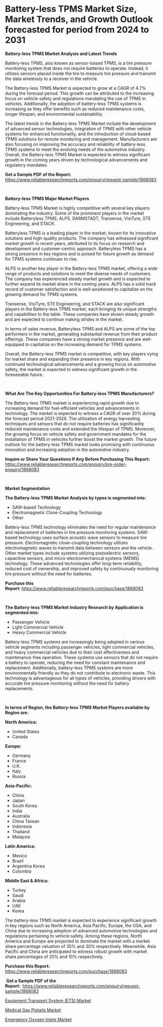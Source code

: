 <p><h1>Battery-less TPMS Market Size, Market Trends, and Growth Outlook forecasted for period from 2024 to 2031</h1></p><p><strong>Battery-less TPMS Market Analysis and Latest Trends</strong></p>
<p><p>Battery-less TPMS, also known as sensor-based TPMS, is a tire pressure monitoring system that does not require batteries to operate. Instead, it utilizes sensors placed inside the tire to measure tire pressure and transmit the data wirelessly to a receiver in the vehicle.</p><p>The Battery-less TPMS Market is expected to grow at a CAGR of 4.7% during the forecast period. This growth can be attributed to the increasing focus on vehicle safety and regulations mandating the use of TPMS in vehicles. Additionally, the adoption of battery-less TPMS systems is increasing as they offer benefits such as reduced maintenance costs, longer lifespan, and environmental sustainability.</p><p>The latest trends in the Battery-less TPMS Market include the development of advanced sensor technologies, integration of TPMS with other vehicle systems for enhanced functionality, and the introduction of cloud-based TPMS solutions for remote monitoring and management. Manufacturers are also focusing on improving the accuracy and reliability of battery-less TPMS systems to meet the evolving needs of the automotive industry. Overall, the Battery-less TPMS Market is expected to witness significant growth in the coming years driven by technological advancements and regulatory mandates.</p></p>
<p><strong>Get a Sample PDF of the Report:&nbsp;</strong> <a href="https://www.reliableresearchreports.com/enquiry/request-sample/1868083">https://www.reliableresearchreports.com/enquiry/request-sample/1868083</a></p>
<p>&nbsp;</p>
<p><strong>Battery-less TPMS Major Market Players</strong></p>
<p><p>Battery-less TPMS Market is highly competitive with several key players dominating the industry. Some of the prominent players in the market include Batteryless TPMS, ALPS, DARMSTADT, Transense, VisiTyre, STE Engineering, and STACK.</p><p>Batteryless TPMS is a leading player in the market, known for its innovative solutions and high-quality products. The company has witnessed significant market growth in recent years, attributed to its focus on research and development and customer-centric approach. Batteryless TPMS has a strong presence in key regions and is poised for future growth as demand for TPMS systems continues to rise.</p><p>ALPS is another key player in the Battery-less TPMS market, offering a wide range of products and solutions to meet the diverse needs of customers. The company has experienced steady market growth and is expected to further expand its market share in the coming years. ALPS has a solid track record of customer satisfaction and is well-positioned to capitalize on the growing demand for TPMS systems.</p><p>Transense, VisiTyre, STE Engineering, and STACK are also significant players in the Battery-less TPMS market, each bringing its unique strengths and capabilities to the table. These companies have shown steady growth and are expected to continue making strides in the market.</p><p>In terms of sales revenue, Batteryless TPMS and ALPS are some of the top performers in the market, generating substantial revenue from their product offerings. These companies have a strong market presence and are well-equipped to capitalize on the increasing demand for TPMS systems.</p><p>Overall, the Battery-less TPMS market is competitive, with key players vying for market share and expanding their presence in key regions. With continued technological advancements and a growing focus on automotive safety, the market is expected to witness significant growth in the foreseeable future.</p></p>
<p>&nbsp;</p>
<p><strong>What Are The Key Opportunities For Battery-less TPMS Manufacturers?</strong></p>
<p><p>The Battery-less TPMS market is experiencing rapid growth due to increasing demand for fuel-efficient vehicles and advancements in technology. The market is expected to witness a CAGR of over 20% during the forecast period 2021-2026. The utilization of energy harvesting techniques and sensors that do not require batteries has significantly reduced maintenance costs and extended the lifespan of TPMS. Moreover, the growing focus on vehicle safety and government mandates for the installation of TPMS in vehicles further boost the market growth. The future outlook for the battery-less TPMS market looks promising with continuous innovation and increasing adoption in the automotive industry.</p></p>
<p><strong>Inquire or Share Your Questions If Any Before Purchasing This Report:</strong> <a href="https://www.reliableresearchreports.com/enquiry/pre-order-enquiry/1868083">https://www.reliableresearchreports.com/enquiry/pre-order-enquiry/1868083</a></p>
<p>&nbsp;</p>
<p><strong>Market Segmentation</strong></p>
<p><strong>The Battery-less TPMS Market Analysis by types is segmented into:</strong></p>
<p><ul><li>SAW-based Technology</li><li>Electromagnetic Close-Coupling Technology</li><li>Other</li></ul></p>
<p><p>Battery-less TPMS technology eliminates the need for regular maintenance and replacement of batteries in tire pressure monitoring systems. SAW-based technology uses surface acoustic wave sensors to measure tire pressure. Electromagnetic close-coupling technology utilizes electromagnetic waves to transmit data between sensors and the vehicle. Other market types include systems utilizing piezoelectric sensors, capacitive sensors, and micro-electromechanical systems (MEMS) technology. These advanced technologies offer long-term reliability, reduced cost of ownership, and improved safety by continuously monitoring tire pressure without the need for batteries.</p></p>
<p><strong>Purchase this Report:&nbsp;</strong><a href="https://www.reliableresearchreports.com/purchase/1868083">https://www.reliableresearchreports.com/purchase/1868083</a></p>
<p>&nbsp;</p>
<p><strong>The Battery-less TPMS Market Industry Research by Application is segmented into:</strong></p>
<p><ul><li>Passenger Vehicle</li><li>Light Commercial Vehicle</li><li>Heavy Commercial Vehicle</li></ul></p>
<p><p>Battery-less TPMS systems are increasingly being adopted in various vehicle segments including passenger vehicles, light commercial vehicles, and heavy commercial vehicles due to their cost effectiveness and maintenance-free operation. These systems use sensors that do not require a battery to operate, reducing the need for constant maintenance and replacement. Additionally, battery-less TPMS systems are more environmentally friendly as they do not contribute to electronic waste. This technology is advantageous for all types of vehicles, providing drivers with accurate tire pressure monitoring without the need for battery replacements.</p></p>
<p>&nbsp;</p>
<p><strong>In terms of Region, the Battery-less TPMS Market Players available by Region are:</strong></p>
<p>
    <p> <strong> North America: </strong>
        <ul>
            <li>United States</li>
            <li>Canada</li>
        </ul>
        </p> 
    <p> <strong> Europe: </strong>
        <ul>
            <li>Germany</li>
            <li>France</li>
            <li>U.K.</li>
            <li>Italy</li>
            <li>Russia</li>
        </ul>
        </p> 
    <p> <strong> Asia-Pacific: </strong>
        <ul>
            <li>China</li>
            <li>Japan</li>
            <li>South Korea</li>
            <li>India</li>
            <li>Australia</li>
            <li>China Taiwan</li>
            <li>Indonesia</li>
            <li>Thailand</li>
            <li>Malaysia</li>
        </ul>
        </p> 
    <p> <strong> Latin America: </strong>
        <ul>
            <li>Mexico</li>
            <li>Brazil</li>
            <li>Argentina Korea</li>
            <li>Colombia</li>
        </ul>
        </p> 
    <p> <strong> Middle East & Africa: </strong>
        <ul>
            <li>Turkey</li>
            <li>Saudi</li>
            <li>Arabia</li>
            <li>UAE</li>
            <li>Korea</li>
        </ul>
    </p>
    </p>
<p><p>The battery-less TPMS market is expected to experience significant growth in key regions such as North America, Asia Pacific, Europe, the USA, and China due to increasing adoption of advanced automotive technologies and regulations pertaining to vehicle safety. Among these regions, North America and Europe are projected to dominate the market with a market share percentage valuation of 35% and 30% respectively. Meanwhile, Asia Pacific and China are anticipated to witness robust growth with market share percentages of 25% and 10% respectively.</p></p>
<p><strong>Purchase this Report: </strong><a href="https://www.reliableresearchreports.com/purchase/1868083">https://www.reliableresearchreports.com/purchase/1868083</a></p>
<p>&nbsp;<strong>Get a Sample PDF of the Report:&nbsp;&nbsp;</strong><a href="https://www.reliableresearchreports.com/enquiry/request-sample/1868083">https://www.reliableresearchreports.com/enquiry/request-sample/1868083</a></p>
<p><strong></strong></p>
<p><p><a href="https://view.publitas.com/reportprime-1/equipment-transport-system-ets-market-centers-on-aspects-such-as-market-growth-market-share-market-opportunity-and-projected-forecasts-spanning-from-2023-to-2030/">Equipment Transport System (ETS) Market</a></p><p><a href="https://view.publitas.com/reportprime-1/medical-gas-pigtails-market-share-market-new-trends-analysis-report-by-type-by-application-by-end-use-by-region-and-segment-forecasts-2023-2030/">Medical Gas Pigtails Market</a></p><p><a href="https://view.publitas.com/reportprime-1/emergency-oxygen-inlets-market-size-growth-and-forecast-from-2023-2030/">Emergency Oxygen Inlets Market</a></p></p>